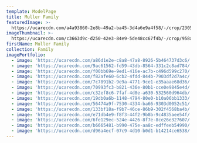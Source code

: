 ```yaml
---
template: ModelPage
title: Muller Family
featuredImage: >-
  https://ucarecdn.com/a4a93860-2e8b-49a2-ba45-3d4a6e9a4f58/-/crop/2305x1209/0,0/-/preview/
imageThumbnail: >-
  https://ucarecdn.com/c3663d9c-d250-42e3-84e9-5de48cc67f4b/-/crop/958x1165/748,352/-/preview/
firstName: Muller Family
collection: Family
imagePortfolio:
  - image: 'https://ucarecdn.com/a86d1e2e-c8a8-47a8-8926-5b464737d3c6/'
  - image: 'https://ucarecdn.com/9ac61562-fd59-43db-8564-331c2c8ad784/'
  - image: 'https://ucarecdn.com/f00bb69e-9ed1-416e-ac7b-c496d599c270/'
  - image: 'https://ucarecdn.com/f82afe60-6cb2-4fdd-844b-7903df2d7a4c/'
  - image: 'https://ucarecdn.com/7c7891b2-9e9a-4771-9ce1-e35aaae68d36/'
  - image: 'https://ucarecdn.com/70993fc3-b821-436e-80b1-cce0e9845e4d/'
  - image: 'https://ucarecdn.com/c32ef8c6-7faf-4d8e-a630-532560d964db/'
  - image: 'https://ucarecdn.com/19db0a6b-1148-4794-80e0-b10a06bb1333/'
  - image: 'https://ucarecdn.com/56474a9f-7530-4334-ba66-9303d0052c51/'
  - image: 'https://ucarecdn.com/133bf18a-f9b7-46ce-86b9-302f4568ba4b/'
  - image: 'https://ucarecdn.com/e71db4e9-f8f3-44f2-9b8b-9c4835aee54f/'
  - image: 'https://ucarecdn.com/6fe129ec-524e-4426-8f7e-8ce26e327607/'
  - image: 'https://ucarecdn.com/b6665481-b990-475e-aa8c-edffeeb54990/'
  - image: 'https://ucarecdn.com/d96a4ecf-07c9-4d10-b0d1-b14214ce6538/'
---
```


